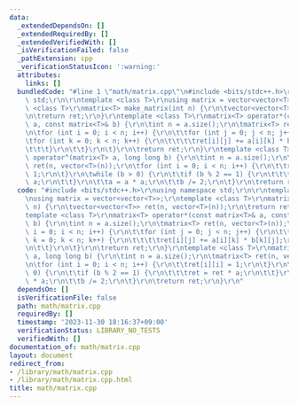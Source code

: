 ```yaml
---
data:
  _extendedDependsOn: []
  _extendedRequiredBy: []
  _extendedVerifiedWith: []
  _isVerificationFailed: false
  _pathExtension: cpp
  _verificationStatusIcon: ':warning:'
  attributes:
    links: []
  bundledCode: "#line 1 \"math/matrix.cpp\"\n#include <bits/stdc++.h>\r\nusing namespace\
    \ std;\r\n\r\ntemplate <class T>\r\nusing matrix = vector<vector<T>>;\r\ntemplate\
    \ <class T>\r\nmatrix<T> make_matrix(int n) {\r\n\tvector<vector<T>> ret(n, vector<T>(n));\r\
    \n\treturn ret;\r\n}\r\ntemplate <class T>\r\nmatrix<T> operator*(const matrix<T>&\
    \ a, const matrix<T>& b) {\r\n\tint n = a.size();\r\n\tmatrix<T> ret(n, vector<T>(n));\r\
    \n\tfor (int i = 0; i < n; i++) {\r\n\t\tfor (int j = 0; j < n; j++) {\r\n\t\t\
    \tfor (int k = 0; k < n; k++) {\r\n\t\t\t\tret[i][j] += a[i][k] * b[k][j];\r\n\
    \t\t\t}\r\n\t\t}\r\n\t}\r\n\treturn ret;\r\n}\r\ntemplate <class T>\r\nmatrix<T>\
    \ operator^(matrix<T> a, long long b) {\r\n\tint n = a.size();\r\n\tmatrix<T>\
    \ ret(n, vector<T>(n));\r\n\tfor (int i = 0; i < n; i++) {\r\n\t\tret[i][i] =\
    \ 1;\r\n\t}\r\n\twhile (b > 0) {\r\n\t\tif (b % 2 == 1) {\r\n\t\t\tret = ret *\
    \ a;\r\n\t\t}\r\n\t\ta = a * a;\r\n\t\tb /= 2;\r\n\t}\r\n\treturn ret;\r\n}\r\n"
  code: "#include <bits/stdc++.h>\r\nusing namespace std;\r\n\r\ntemplate <class T>\r\
    \nusing matrix = vector<vector<T>>;\r\ntemplate <class T>\r\nmatrix<T> make_matrix(int\
    \ n) {\r\n\tvector<vector<T>> ret(n, vector<T>(n));\r\n\treturn ret;\r\n}\r\n\
    template <class T>\r\nmatrix<T> operator*(const matrix<T>& a, const matrix<T>&\
    \ b) {\r\n\tint n = a.size();\r\n\tmatrix<T> ret(n, vector<T>(n));\r\n\tfor (int\
    \ i = 0; i < n; i++) {\r\n\t\tfor (int j = 0; j < n; j++) {\r\n\t\t\tfor (int\
    \ k = 0; k < n; k++) {\r\n\t\t\t\tret[i][j] += a[i][k] * b[k][j];\r\n\t\t\t}\r\
    \n\t\t}\r\n\t}\r\n\treturn ret;\r\n}\r\ntemplate <class T>\r\nmatrix<T> operator^(matrix<T>\
    \ a, long long b) {\r\n\tint n = a.size();\r\n\tmatrix<T> ret(n, vector<T>(n));\r\
    \n\tfor (int i = 0; i < n; i++) {\r\n\t\tret[i][i] = 1;\r\n\t}\r\n\twhile (b >\
    \ 0) {\r\n\t\tif (b % 2 == 1) {\r\n\t\t\tret = ret * a;\r\n\t\t}\r\n\t\ta = a\
    \ * a;\r\n\t\tb /= 2;\r\n\t}\r\n\treturn ret;\r\n}\r\n"
  dependsOn: []
  isVerificationFile: false
  path: math/matrix.cpp
  requiredBy: []
  timestamp: '2023-11-30 18:16:37+09:00'
  verificationStatus: LIBRARY_NO_TESTS
  verifiedWith: []
documentation_of: math/matrix.cpp
layout: document
redirect_from:
- /library/math/matrix.cpp
- /library/math/matrix.cpp.html
title: math/matrix.cpp
---
```

